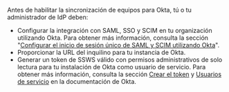 Antes de habilitar la sincronización de equipos para Okta, tú o tu administrador de IdP deben:

- Configurar la integración con SAML, SSO y SCIM en tu organización utilizando Okta. Para obtener más información, consulta la sección "[Configurar el inicio de sesión único de SAML y SCIM utilizando Okta](/organizations/managing-saml-single-sign-on-for-your-organization/configuring-saml-single-sign-on-and-scim-using-okta)".
- Proporcionar la URL del inquilino para tu instancia de Okta.
- Generar un token de SSWS válido con permisos administrativos de solo lectura para tu instalación de Okta como usuario de servicio. Para obtener más información, consulta la sección [Crear el token](https://developer.okta.com/docs/guides/create-an-api-token/create-the-token/) y [Usuarios de servicio](https://help.okta.com/asa/en-us/Content/Topics/Adv_Server_Access/docs/service-users.htm) en la documentación de Okta.
